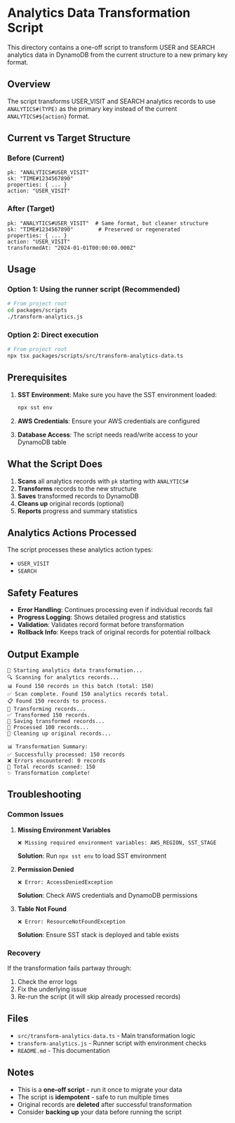 # Analytics Data Transformation Script

This directory contains a one-off script to transform USER and SEARCH analytics data in DynamoDB from the current structure to a new primary key format.

## Overview

The script transforms USER_VISIT and SEARCH analytics records to use `ANALYTICS#(TYPE)` as the primary key instead of the current `ANALYTICS#${action}` format.

## Current vs Target Structure

### Before (Current)

```
pk: "ANALYTICS#USER_VISIT"
sk: "TIME#1234567890"
properties: { ... }
action: "USER_VISIT"
```

### After (Target)

```
pk: "ANALYTICS#USER_VISIT"  # Same format, but cleaner structure
sk: "TIME#1234567890"        # Preserved or regenerated
properties: { ... }
action: "USER_VISIT"
transformedAt: "2024-01-01T00:00:00.000Z"
```

## Usage

### Option 1: Using the runner script (Recommended)

```bash
# From project root
cd packages/scripts
./transform-analytics.js
```

### Option 2: Direct execution

```bash
# From project root
npx tsx packages/scripts/src/transform-analytics-data.ts
```

## Prerequisites

1. **SST Environment**: Make sure you have the SST environment loaded:

   ```bash
   npx sst env
   ```

2. **AWS Credentials**: Ensure your AWS credentials are configured

3. **Database Access**: The script needs read/write access to your DynamoDB table

## What the Script Does

1. **Scans** all analytics records with `pk` starting with `ANALYTICS#`
2. **Transforms** records to the new structure
3. **Saves** transformed records to DynamoDB
4. **Cleans up** original records (optional)
5. **Reports** progress and summary statistics

## Analytics Actions Processed

The script processes these analytics action types:

- `USER_VISIT`
- `SEARCH`

## Safety Features

- **Error Handling**: Continues processing even if individual records fail
- **Progress Logging**: Shows detailed progress and statistics
- **Validation**: Validates record format before transformation
- **Rollback Info**: Keeps track of original records for potential rollback

## Output Example

```
🚀 Starting analytics data transformation...
🔍 Scanning for analytics records...
📊 Found 150 records in this batch (total: 150)
✅ Scan complete. Found 150 analytics records total.
📋 Found 150 records to process.
🔄 Transforming records...
✅ Transformed 150 records.
💾 Saving transformed records...
💾 Processed 100 records...
🧹 Cleaning up original records...

📊 Transformation Summary:
✅ Successfully processed: 150 records
❌ Errors encountered: 0 records
🔄 Total records scanned: 150
✨ Transformation complete!
```

## Troubleshooting

### Common Issues

1. **Missing Environment Variables**

   ```
   ❌ Missing required environment variables: AWS_REGION, SST_STAGE
   ```

   **Solution**: Run `npx sst env` to load SST environment

2. **Permission Denied**

   ```
   ❌ Error: AccessDeniedException
   ```

   **Solution**: Check AWS credentials and DynamoDB permissions

3. **Table Not Found**
   ```
   ❌ Error: ResourceNotFoundException
   ```
   **Solution**: Ensure SST stack is deployed and table exists

### Recovery

If the transformation fails partway through:

1. Check the error logs
2. Fix the underlying issue
3. Re-run the script (it will skip already processed records)

## Files

- `src/transform-analytics-data.ts` - Main transformation logic
- `transform-analytics.js` - Runner script with environment checks
- `README.md` - This documentation

## Notes

- This is a **one-off script** - run it once to migrate your data
- The script is **idempotent** - safe to run multiple times
- Original records are **deleted** after successful transformation
- Consider **backing up** your data before running the script
